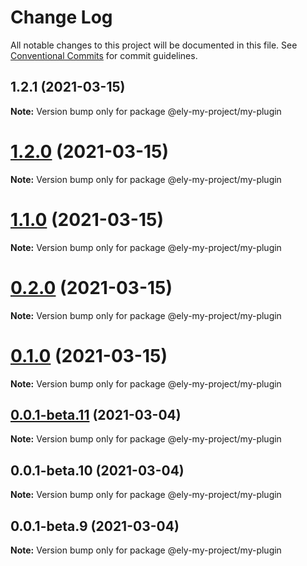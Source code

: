 # Change Log

All notable changes to this project will be documented in this file.
See [Conventional Commits](https://conventionalcommits.org) for commit guidelines.

## 1.2.1 (2021-03-15)

**Note:** Version bump only for package @ely-my-project/my-plugin





# [1.2.0](https://github.com/elylucas/ely-my-project/compare/v0.0.1-rc.1...v1.2.0) (2021-03-15)

**Note:** Version bump only for package @ely-my-project/my-plugin





# [1.1.0](https://github.com/elylucas/ely-my-project/compare/v0.0.1-rc.1...v1.1.0) (2021-03-15)

**Note:** Version bump only for package @ely-my-project/my-plugin





# [0.2.0](https://github.com/elylucas/ely-my-project/compare/v0.0.1-rc.1...v0.2.0) (2021-03-15)

**Note:** Version bump only for package @ely-my-project/my-plugin





# [0.1.0](https://github.com/elylucas/ely-my-project/compare/v0.0.1-rc.1...v0.1.0) (2021-03-15)

**Note:** Version bump only for package @ely-my-project/my-plugin





## [0.0.1-beta.11](https://github.com/elylucas/ely-my-project/compare/v0.0.1-beta.10...v0.0.1-beta.11) (2021-03-04)

**Note:** Version bump only for package @ely-my-project/my-plugin





## 0.0.1-beta.10 (2021-03-04)

**Note:** Version bump only for package @ely-my-project/my-plugin





## 0.0.1-beta.9 (2021-03-04)

**Note:** Version bump only for package @ely-my-project/my-plugin
